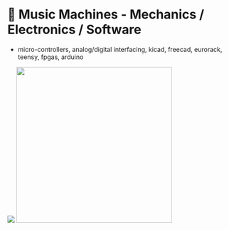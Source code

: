 # 🔭 Music Machines - Mechanics / Electronics / Software
- micro-controllers, analog/digital interfacing, kicad, freecad, eurorack, teensy, fpgas, arduino

![](https://github-readme-stats.vercel.app/api?username=newdigate&count_private=true&show_icons=true) 
<a href='///github.com/newdigate/teensy-eurorack'><img src='https://github.com/newdigate/teensy-eurorack/raw/master/hardware/images/kryonos.png' width='350px'/></a>
